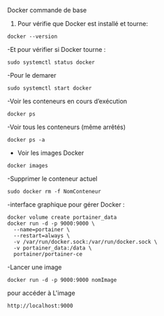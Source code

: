 Docker commande de base

1. Pour vérifie que Docker est installé et tourne:
```
docker --version
```
-Et pour vérifier si Docker tourne :
```
sudo systemctl status docker
```
-Pour le demarer
```
sudo systemctl start docker

```
-Voir les conteneurs en cours d’exécution
```
docker ps
```
-Voir tous les conteneurs (même arrêtés)
```
docker ps -a

```
- Voir les images Docker
```
docker images
```
-Supprimer le conteneur actuel
```
sudo docker rm -f NomConteneur
```
-interface graphique pour gérer Docker :
```
docker volume create portainer_data
docker run -d -p 9000:9000 \
  --name=portainer \
  --restart=always \
  -v /var/run/docker.sock:/var/run/docker.sock \
  -v portainer_data:/data \
  portainer/portainer-ce
```
-Lancer une image
```
docker run -d -p 9000:9000 nomImage

```
 pour accéder à L'image
 ```
 http://localhost:9000
```

